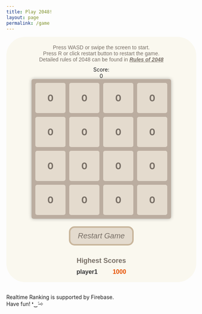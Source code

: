 ```yaml
---
title: Play 2048!
layout: page
permalink: /game
---
```

<html>

<head>
  <title>2048</title>
  <style>
    .instruction {
      text-align: center;
      font-size: 14px;
      color: #776e65;
      font-family: Arial, sans-serif;
      background-color: #faf8ef;
      margin-top: 20px;
      margin-bottom: 10px;
    }

    .score {
      text-align: center;
      font-weight: bold;
      font-size: 20px;
      color: #776e65;
      font-family: Arial, sans-serif;
      background-color: #faf8ef;
    }
    
    .game-container {
      display: flex;
      flex-direction: column;
      justify-content: center;
      align-items: center;
      height: auto;
      background-color: #faf8ef;
      border-radius: 50px;
    }
    
    .grid {
      display: grid;
      grid-template-columns: repeat(4, 1fr);
      gap: 10px;
      background-color: #bbada0;
      padding: 10px;
      border-radius: 5px;
      box-shadow: 0 0 10px rgba(0, 0, 0, 0.3);
    }
    
    .cell {
      display: flex;
      justify-content: center;
      align-items: center;
      font-size: 24px;
      font-weight: bold;
      background-color: hsl(35, 29%, 85%);
      color: #776e65;
      border-radius: 5px;
      width: 80px;
      height: 80px;
    }
    
    .game-button {
      background-color: hsl(35, 29%, 85%);
      color: #776e65;
      border: 4px solid hsl(35, 29%, 70%);
      padding: 10px 20px;
      border-radius: 15px;
      font-size: 20px;
      cursor: pointer;
    }
    
    .restart-container {
      display: grid;
      justify-content: center;
      align-items: start;
      margin-top: 20px;
      margin-bottom: 10px;
    }
    
    /* 排行榜容器 */
    .rankings-container {
      text-align: center;
      /* 左对齐 */
      font-family: Arial, sans-serif;
      background-color: #faf8ef;
      margin-top: 20px;
      margin-bottom: 10px;
    }
    
    /* 排行榜标题样式 */
    .rankings-title {
      font-size: 18px;
      font-weight: bold;
      color: #776e65;
      margin-bottom: 10px;
    }
    
    /* 排行榜条目样式 */
    .rankings-item {
      font-size: 16px;
      color: #333;
      margin-bottom: 8px;
      display: flex;
      /* 使用 flex 布局 */
      justify-content: space-between;
      /* 左右对齐 */
      align-items: center;
      /* 垂直居中对齐 */
    }
    
    /* 排行榜玩家名字 */
    .rankings-player {
      font-weight: bold;
      margin-right: 40px;
    }
    
    /* 排行榜分数 */
    .rankings-score {
      font-weight: bold;
      color: #e65100;
      /* 橙色字体 */
    }
  </style>
</head>

<body>
  <div class="game-container" id="game">
    <div class="instruction">
      Press WASD or swipe the screen to start.
      <br />
      Press R or click restart button to restart the game.
      <br />
      Detailed rules of 2048 can be found in <a href="https://en.wikipedia.org/wiki/2048_(video_game)#Gameplay"
        style="color: #776e65;"><i><b>Rules of 2048</b></i></a>
    </div>
    Score: <div class="score" id="score">0</div>
    <div class="grid" id="grid">
      <!-- 游戏方格 -->
      <div class="cell">0</div>
      <div class="cell">0</div>
      <div class="cell">0</div>
      <div class="cell">0</div>
      <div class="cell">0</div>
      <div class="cell">0</div>
      <div class="cell">0</div>
      <div class="cell">0</div>
      <div class="cell">0</div>
      <div class="cell">0</div>
      <div class="cell">0</div>
      <div class="cell">0</div>
      <div class="cell">0</div>
      <div class="cell">0</div>
      <div class="cell">0</div>
      <div class="cell">0</div>
    </div>
    <div class="restart-container">
      <button id="restart-button" class="game-button"><i>Restart Game</i></button>
    </div>
    <div class="rankings-container" id="ranking">
      <div class="rankings-title">Highest Scores</div>
      <div class="rankings-item">
        <div class="rankings-player">player1</div>
        <div class="rankings-score">1000</div>
      </div>
    </div>
  </div>
  <footer>
    <p>
      <br />
      Realtime Ranking is supported by Firebase.
      <br />
      Have fun! ❛‿˂̵✧
    </p>
  </footer>
  <script type="module">
    // Import the functions you need from t)he SDKs you need
    import { initializeApp } from "https://www.gstatic.com/firebasejs/10.4.0/firebase-app.js";
    import { getAnalytics } from "https://www.gstatic.com/firebasejs/10.4.0/firebase-analytics.js";
    import { getDatabase, ref, set, onValue } from "https://www.gstatic.com/firebasejs/10.4.0/firebase-database.js";
    // TODO: Add SDKs for Firebase products that you want to use
    // https://firebase.google.com/docs/web/setup#available-libraries

    // Your web app's Firebase configuration
    // For Firebase JS SDK v7.20.0 and later, measurementId is optional
    const firebaseConfig = {
      apiKey: "AIzaSyAUKJ2VNZ5PzFcWqZAM7MPYgjkn-6-NW5o",
      authDomain: "persenal-web-2048.firebaseapp.com",
      projectId: "persenal-web-2048",
      storageBucket: "persenal-web-2048.appspot.com",
      messagingSenderId: "898743704734",
      appId: "1:898743704734:web:d6b048495a8ce80eaaef8f",
      measurementId: "G-MM7EJS4YSC",
      databaseURL: "https://persenal-web-2048-default-rtdb.europe-west1.firebasedatabase.app/",
    };
    
    // Initialize Firebase
    const app = initializeApp(firebaseConfig);
    const analytics = getAnalytics(app);
    const database = getDatabase(app);
    
    function writeUserScore(name, score) {
      set(ref(database, 'ranking/' + name), {
        score: score
      });
    }
    window.sharedFunction = writeUserScore;
    
    const rankingElement = document.getElementById('ranking');
    const ranking = ref(database, 'ranking/');
    onValue(ranking, (snapshot) => {
      const ranktable = snapshot.val();
      const dataArray = Object.entries(ranktable).map(([key, value]) => ({ name: key, score: value.score }));
      // 根据分数属性进行排序（从高到低）
      const sortedData = dataArray.sort((a, b) => b.score - a.score);
    
      updateRanking(sortedData);
    });
    
    function updateRanking(sortedData) {
      while (rankingElement.children[1]) {
        rankingElement.children[1].remove();
      }
      for (let i = 0; i < 3; i++) {
        const rankingItemElement = document.createElement("div");
        rankingItemElement.classList.add("rankings-item");
    
        const rankingPlayerElement = document.createElement("div");
        rankingPlayerElement.classList.add("rankings-player");
        rankingPlayerElement.textContent = sortedData[i].name;
    
        const rankingScoreElement = document.createElement("div");
        rankingScoreElement.classList.add("rankings-score");
        rankingScoreElement.textContent = sortedData[i].score;
    
        rankingItemElement.appendChild(rankingPlayerElement);
        rankingItemElement.appendChild(rankingScoreElement);
        rankingElement.appendChild(rankingItemElement);
      }
    
    }

  </script>
  <script type="module">
    // JavaScript 代码 for 2048 gamelogic
    // 创建一个二维数组表示游戏方格
    const grid = [
      [0, 0, 0, 0],
      [0, 0, 0, 0],
      [0, 0, 0, 0],
      [0, 0, 0, 0]
    ];
    // 获取游戏容器元素
    const gameElement = document.getElementById('grid');
    // 获取游戏分数元素
    const scoreElement = document.getElementById('score');
    // 在 JavaScript 中获取按钮元素
    const restartButton = document.getElementById("restart-button");
    restartButton.addEventListener("click", restartGame);
    // 在页面加载完成后执行初始化操作
    document.addEventListener("DOMContentLoaded", () => {
      // 初始化游戏界面
      initializeGrid();
      // 监听键盘事件
      document.addEventListener("keydown", handleKeyPress);
      // 监听触摸事件
      document.addEventListener("touchstart", handleTouchStart, false);
      // 禁用网页的默认滚动行为
      document.addEventListener('touchmove', function (event) {
        if (gameElement.contains(event.target)) {
          // 不在游戏界面内的滑动操作，允许页面滚动
          event.preventDefault();
        }
      }, { passive: false });
      document.addEventListener("touchend", handleTouchEnd, false);
    });
    // 初始化游戏界面
    function initializeGrid() {
      gameElement.innerHTML = "";
      // 根据 grid 数组生成游戏方格
      for (let i = 0; i < grid.length; i++) {
        for (let j = 0; j < grid[i].length; j++) {
          const cellElement = document.createElement("div");
          cellElement.classList.add("cell");
          cellElement.textContent = grid[i][j];
          gameElement.appendChild(cellElement);
        }
      }
    }
    // 重新开始游戏
    function restartGame() {
      //clear all grid
      for (let j = 0; j < grid[0].length; j++) {
        for (let i = 0; i < grid.length; i++) {
          grid[i][j] = 0
        }
      }
      // 随机生成新的方块
      generateNewBlock();
      // 更新游戏界面
      updateGrid();
    }
    // 处理键盘按下事件
    function handleKeyPress(event) {
      if (event.key === "w" || event.key === "W") {
        moveUp();
      } else if (event.key === "s" || event.key === "S") {
        moveDown();
      } else if (event.key === "a" || event.key === "A") {
        moveLeft();
      } else if (event.key === "d" || event.key === "D") {
        moveRight();
      } else if (event.key === "r" || event.key === "R") {
        restartGame();
        return
      } else {
        return
      }
      // 随机生成新的方块
      generateNewBlock();
      // 更新游戏界面
      updateGrid();
      // 判断游戏是否胜利或失败
      checkGameOver();
    }
    let startX, startY, valid = false;
    const touchThreshold = 50; // 滑动阈值，小于该值不触发移动操作
    // 触摸开始事件处理
    function handleTouchStart(event) {
      const touch = event.touches[0];
      startX = touch.clientX;
      startY = touch.clientY;
      if (gameElement.contains(event.target)) {
        valid = true;
      } else {
        // 不在游戏界面内的滑动操作，允许页面滚动, 不允许逻辑运行
        valid = false;
      }
    }
    // 触摸结束事件处理
    function handleTouchEnd(event) {
      const touch = event.changedTouches[0];
      const endX = touch.clientX;
      const endY = touch.clientY;
      const deltaX = endX - startX;
      const deltaY = endY - startY;
      if (valid == false) {
        // touch outside of game field
        return;
      }
      if (Math.abs(deltaX) < touchThreshold && Math.abs(deltaY) < touchThreshold) {
        // 滑动距离太小，忽略滑动操作
        return;
      }
      if (Math.abs(deltaX) > Math.abs(deltaY)) {
        if (deltaX > 0) {
          moveRight();
        } else {
          moveLeft();
        }
      } else {
        if (deltaY > 0) {
          moveDown();
        } else {
          moveUp();
        }
      }
      // 随机生成新的方块
      generateNewBlock();
      // 更新游戏界面
      updateGrid();
      // 判断游戏是否胜利或失败
      checkGameOver();
    }
    // 随机生成新的方块
    function generateNewBlock() {
      const emptyCells = [];
      for (let i = 0; i < grid.length; i++) {
        for (let j = 0; j < grid[i].length; j++) {
          if (grid[i][j] === 0) {
            emptyCells.push({ row: i, col: j });
          }
        }
      }
      if (emptyCells.length > 0) {
        const randomIndex = Math.floor(Math.random() * emptyCells.length);
        const { row, col } = emptyCells[randomIndex];
        grid[row][col] = Math.random() < 0.9 ? 2 : 4;
      }
    }
    // 向上移动逻辑
    function moveUp() {
      for (let j = 0; j < grid[0].length; j++) {
        for (let i = 1; i < grid.length; i++) {
          if (grid[i][j] !== 0) {
            let k = i;
            while (k > 0 && grid[k - 1][j] === 0) {
              grid[k - 1][j] = grid[k][j];
              grid[k][j] = 0;
              k--;
            }
            if (k > 0 && grid[k - 1][j] === grid[k][j]) {
              grid[k - 1][j] *= 2;
              updateScore(grid[k - 1][j]);
              grid[k][j] = 0;
            }
          }
        }
      }
    }
    // 向下移动逻辑
    function moveDown() {
      for (let j = 0; j < grid[0].length; j++) {
        for (let i = grid.length - 2; i >= 0; i--) {
          if (grid[i][j] !== 0) {
            let k = i;
            while (k < grid.length - 1 && grid[k + 1][j] === 0) {
              grid[k + 1][j] = grid[k][j];
              grid[k][j] = 0;
              k++;
            }
            if (k < grid.length - 1 && grid[k + 1][j] === grid[k][j]) {
              grid[k + 1][j] *= 2;
              updateScore(grid[k + 1][j]);
              grid[k][j] = 0;
            }
          }
        }
      }
    }
    // 向左移动逻辑
    function moveLeft() {
      for (let i = 0; i < grid.length; i++) {
        for (let j = 1; j < grid[i].length; j++) {
          if (grid[i][j] !== 0) {
            let k = j;
            while (k > 0 && grid[i][k - 1] === 0) {
              grid[i][k - 1] = grid[i][k];
              grid[i][k] = 0;
              k--;
            }
            if (k > 0 && grid[i][k - 1] === grid[i][k]) {
              grid[i][k - 1] *= 2;
              updateScore(grid[i][k - 1]);
              grid[i][k] = 0;
            }
          }
        }
      }
    }
    // 向右移动逻辑
    function moveRight() {
      for (let i = 0; i < grid.length; i++) {
        for (let j = grid[i].length - 2; j >= 0; j--) {
          if (grid[i][j] !== 0) {
            let k = j;
            while (k < grid[i].length - 1 && grid[i][k + 1] === 0) {
              grid[i][k + 1] = grid[i][k];
              grid[i][k] = 0;
              k++;
            }
            if (k < grid[i].length - 1 && grid[i][k + 1] === grid[i][k]) {
              grid[i][k + 1] *= 2;
              updateScore(grid[i][k + 1]);
              grid[i][k] = 0;
            }
          }
        }
      }
    }
    // 在生成新方块时计算亮度
    function calculateLight(value) {
      // 计算饱和度的递增步长
      const step = Math.log2(2048);
      // 根据方块的值计算亮度
      return (Math.log2(value) / step) * 100;
    }
    // 更新游戏界面
    function updateGrid() {
      //const gridElement = document.querySelector(".grid");
      // 移除所有子元素
      while (gameElement.firstChild) {
        gameElement.firstChild.remove();
      }
      // 更新游戏方格
      for (let i = 0; i < grid.length; i++) {
        for (let j = 0; j < grid[i].length; j++) {
          const cellElement = document.createElement("div");
          cellElement.classList.add("cell");
          cellElement.textContent = grid[i][j];
          const light = calculateLight(grid[i][j]);
          cellElement.style.backgroundColor = `hsl(39, 29%, ${80 - light * 0.25}%)`; // change the light between 55%-80%
          gameElement.appendChild(cellElement);
        }
      }
    }
    // 判断游戏是否胜利或失败
    function checkGameOver() {
      // 检查是否有格子的值等于 2048，如果有，则游戏胜利
      for (let i = 0; i < grid.length; i++) {
        for (let j = 0; j < grid[i].length; j++) {
          if (grid[i][j] === 2048) {
            alert("You are the best! (ᕑᗢᓫ∗)˒");
            const name = prompt("Enter your name to upload your score：");
            if (name != null) {
              window.sharedFunction(name, scoreElement.textContent);
            }
            return;
          }
        }
      }
      // 检查是否所有格子都被填满，如果是且无法再进行移动操作，则游戏失败
      let isFull = true;
      for (let i = 0; i < grid.length; i++) {
        for (let j = 0; j < grid[i].length; j++) {
          if (grid[i][j] === 0) {
            isFull = false;
            break;
          }
        }
        if (!isFull) {
          break;
        }
      }
      // 如果所有格子都被填满，检查是否无法再进行移动操作
      if (isFull) {
        let canMove = false;
        // 检查垂直方向是否还能进行合并
        for (let j = 0; j < grid[0].length; j++) {
          for (let i = 0; i < grid.length - 1; i++) {
            if (grid[i][j] === grid[i + 1][j]) {
              canMove = true;
              break;
            }
          }
          if (canMove) {
            break;
          }
        }
        // 检查水平方向是否还能进行合并
        if (!canMove) {
          for (let i = 0; i < grid.length; i++) {
            for (let j = 0; j < grid[i].length - 1; j++) {
              if (grid[i][j] === grid[i][j + 1]) {
                canMove = true;
                break;
              }
            }
            if (canMove) {
              break;
            }
          }
        }
        if (!canMove) {
          alert("Gameover •ࡇ• press R or click the button to try again");
          const name = prompt("Enter your name to upload your score：");
          if (name != null) {
            window.sharedFunction(name, scoreElement.textContent);
          }
        }
      }
    }
    //更新分数
    function updateScore(addScore) {
      scoreElement.textContent = parseInt(scoreElement.textContent) + addScore;
    }


  </script>


</body>

</html>